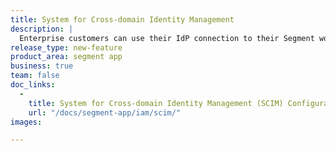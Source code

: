 ```yaml
---
title: System for Cross-domain Identity Management
description: |
  Enterprise customers can use their IdP connection to their Segment workspace(s) to automatically provision users into User Groups in the Segment App. This creates a seamless integration between Segment and customers’ internal IT processes — ensuring a scalable solution for programmatically assigning new user proper access to the App. Currently supports Okta, will soon support OneLogin and Azure Active Directory.
release_type: new-feature
product_area: segment app
business: true
team: false
doc_links:
  - 
    title: System for Cross-domain Identity Management (SCIM) Configuration Guide
    url: "/docs/segment-app/iam/scim/"
images:

---
```

